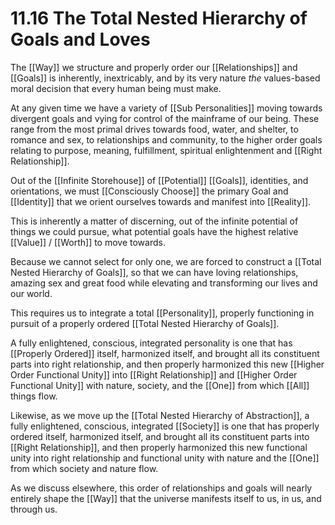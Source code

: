 # 11.16 The Total Nested Hierarchy of Goals and Loves

The [[Way]] we structure and properly order our [[Relationships]] and [[Goals]] is inherently, inextricably, and by its very nature *the* values-based moral decision that every human being must make.

At any given time we have a variety of [[Sub Personalities]] moving towards divergent goals and vying for control of the mainframe of our being. These range from the most primal drives towards food, water, and shelter, to romance and sex, to relationships and community, to the higher order goals relating to purpose, meaning, fulfillment, spiritual enlightenment and [[Right Relationship]].

Out of the [[Infinite Storehouse]] of [[Potential]] [[Goals]], identities, and orientations, we must [[Consciously Choose]] the primary Goal and [[Identity]] that we orient ourselves towards and manifest into [[Reality]].

This is inherently a matter of discerning, out of the infinite potential of things we could pursue, what potential goals have the highest relative [[Value]] / [[Worth]] to move towards.

Because we cannot select for only one, we are forced to construct a [[Total Nested Hierarchy of Goals]], so that we can have loving relationships, amazing sex and great food while elevating and transforming our lives and our world.

This requires us to integrate a total [[Personality]], properly functioning in pursuit of a properly ordered [[Total Nested Hierarchy of Goals]]. 

A fully enlightened, conscious, integrated personality is one that has [[Properly Ordered]] itself, harmonized itself, and brought all its constituent parts into right relationship, and then properly harmonized this new [[Higher Order Functional Unity]] into [[Right Relationship]] and [[Higher Order Functional Unity]] with nature, society, and the [[One]] from which [[All]] things flow.

Likewise, as we move up the [[Total Nested Hierarchy of Abstraction]], a fully enlightened, conscious, integrated [[Society]] is one that has properly ordered itself, harmonized itself, and brought all its constituent parts into [[Right Relationship]], and then properly harmonized this new functional unity into right relationship and functional unity with nature and the [[One]] from which society and nature flow.

As we discuss elsewhere, this order of relationships and goals will nearly entirely shape the [[Way]] that the universe manifests itself to us, in us, and through us.

